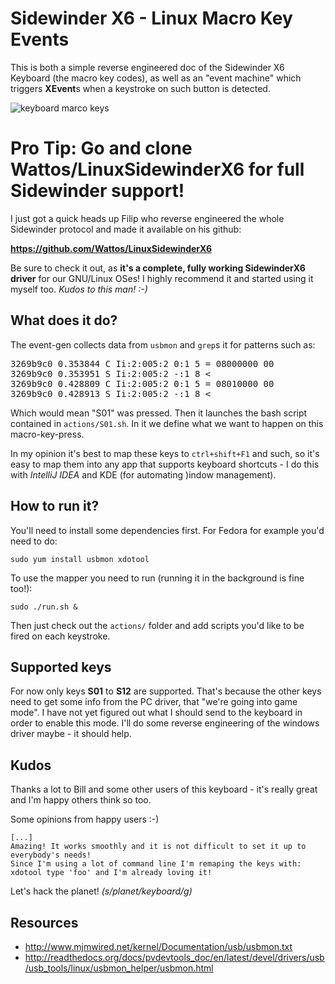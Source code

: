 Sidewinder X6 - Linux Macro Key Events
======================================
This is both a simple reverse engineered doc of the Sidewinder X6 Keyboard (the macro key codes),
as well as an "event machine" which triggers **XEvent**s when a keystroke on such button is detected.

<img src="https://github.com/ktoso/sidewinder-x6-linux-macro-key-events/raw/master/sidewinder-x6-macro-keys.jpg" alt="keyboard marco keys"/>

Pro Tip: Go and clone Wattos/LinuxSidewinderX6 for full Sidewinder support!
===========================================================================
I just got a quick heads up Filip who reverse engineered the whole Sidewinder protocol and made it available on his github:

**https://github.com/Wattos/LinuxSidewinderX6**

Be sure to check it out, as **it's a complete, fully working SidewinderX6 driver** for our GNU/Linux OSes!
I highly recommend it and started using it myself too. *Kudos to this man! :-)*


What does it do?
-------------
The event-gen collects data from `usbmon` and `grep`s it for patterns such as:

<pre>
3269b9c0 0.353844 C Ii:2:005:2 0:1 5 = 08000000 00
3269b9c0 0.353951 S Ii:2:005:2 -:1 8 &lt;
3269b9c0 0.428809 C Ii:2:005:2 0:1 5 = 08010000 00
3269b9c0 0.428913 S Ii:2:005:2 -:1 8 &lt;
</pre>

Which would mean "S01" was pressed. Then it launches the bash script contained in `actions/S01.sh`.
In it we define what we want to happen on this macro-key-press. 

In my opinion it's best to map these keys to `ctrl+shift+F1` and such, so it's easy to map them into any app 
that supports keyboard shortcuts - I do this with *IntelliJ IDEA* and KDE (for automating )indow management).

How to run it?
--------------
You'll need to install some dependencies first. For Fedora for example you'd need to do:

```
sudo yum install usbmon xdotool
```
To use the mapper you need to run (running it in the background is fine too!):

```
sudo ./run.sh &
```

Then just check out the `actions/` folder and add scripts you'd like to be fired on each keystroke.



Supported keys
--------------
For now only keys **S01** to **S12** are supported. That's because the other keys need to get some info from the PC driver,
that "we're going into game mode". I have not yet figured out what I should send to the keyboard in order to enable this mode.
I'll do some reverse engineering of the windows driver maybe - it should help.

Kudos
-----
Thanks a lot to Bill and some other users of this keyboard - it's really great and I'm happy others think so too.

Some opinions from happy users :-)

```
[...]
Amazing! It works smoothly and it is not difficult to set it up to everybody's needs!
Since I'm using a lot of command line I'm remaping the keys with: xdotool type 'foo' and I'm already loving it!
```

Let's hack the planet! *(s/planet/keyboard/g)*

Resources
---------

* http://www.mjmwired.net/kernel/Documentation/usb/usbmon.txt
* http://readthedocs.org/docs/pvdevtools_doc/en/latest/devel/drivers/usb/usb_tools/linux/usbmon_helper/usbmon.html

